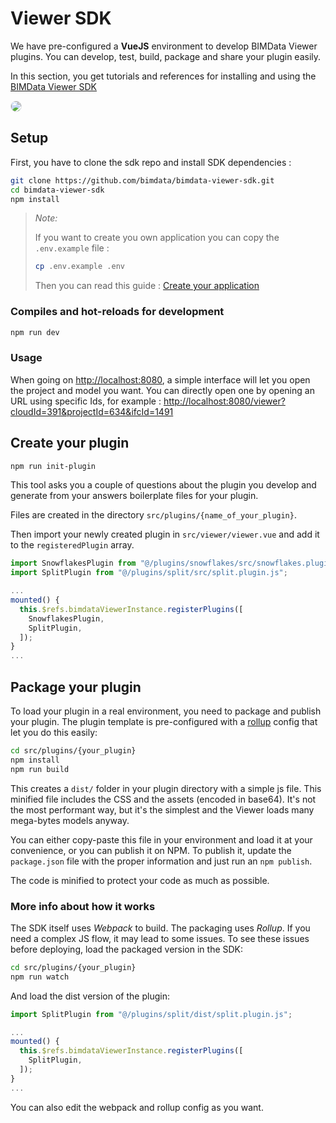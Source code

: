 # Viewer SDK



We have pre-configured a **VueJS** environment to develop BIMData Viewer plugins. You can develop, test, build, package and share your plugin easily. 

In this section, you get tutorials and references for installing and using the [BIMData Viewer SDK](https://github.com/bimdata/bimdata-viewer-sdk)

<img src="/assets/img/viewer/sdk-landing.jpg" style="border:1px solid #dfe2e5; border-radius: 20px;">

## Setup

First, you have to clone the sdk repo and install SDK dependencies :

```bash
git clone https://github.com/bimdata/bimdata-viewer-sdk.git
cd bimdata-viewer-sdk
npm install
```

> _Note:_
>
> If you want to create you own application you can copy the `.env.example` file :
>
> ```bash
> cp .env.example .env
> ```
>
> Then you can read this guide : [Create your application](https://developers.bimdata.io/api/guides/application.html#which-app-will-you-create)


### Compiles and hot-reloads for development

```bash
npm run dev
```

### Usage

When going on [http://localhost:8080](http://localhost:8080), a simple interface will let you open the project and model you want.
You can directly open one by opening an URL using specific Ids, for example : [http://localhost:8080/viewer?cloudId=391&projectId=634&ifcId=1491](http://localhost:8080/viewer?cloudId=391&projectId=634&ifcId=1491)

## Create your plugin

```bash
npm run init-plugin
```

This tool asks you a couple of questions about the plugin you develop and generate from your answers boilerplate files for your plugin.

Files are created in the directory `src/plugins/{name_of_your_plugin}`.

Then import your newly created plugin in `src/viewer/viewer.vue` and add it to the `registeredPlugin` array.

```javascript
import SnowflakesPlugin from "@/plugins/snowflakes/src/snowflakes.plugin.js";
import SplitPlugin from "@/plugins/split/src/split.plugin.js";

...
mounted() {
  this.$refs.bimdataViewerInstance.registerPlugins([
    SnowflakesPlugin,
    SplitPlugin,
  ]);
}
...
```

## Package your plugin

To load your plugin in a real environment, you need to package and publish your plugin.
The plugin template is pre-configured with a [rollup](https://rollupjs.org/) config that let you do this easily:

```bash
cd src/plugins/{your_plugin}
npm install
npm run build
```

This creates a `dist/` folder in your plugin directory with a simple js file. This minified file includes the CSS and the assets (encoded in base64). It's not the most performant way, but it's the simplest and the Viewer loads many mega-bytes models anyway.

You can either copy-paste this file in your environment and load it at your convenience, or you can publish it on NPM.
To publish it, update the `package.json` file with the proper information and just run an `npm publish`.

The code is minified to protect your code as much as possible.

### More info about how it works

The SDK itself uses _Webpack_ to build. The packaging uses _Rollup_. If you need a complex JS flow, it may lead to some issues.
To see these issues before deploying, load the packaged version in the SDK:

```bash
cd src/plugins/{your_plugin}
npm run watch
```

And load the dist version of the plugin:

```js
import SplitPlugin from "@/plugins/split/dist/split.plugin.js";

...
mounted() {
  this.$refs.bimdataViewerInstance.registerPlugins([
    SplitPlugin,
  ]);
}
...
```

You can also edit the webpack and rollup config as you want.
